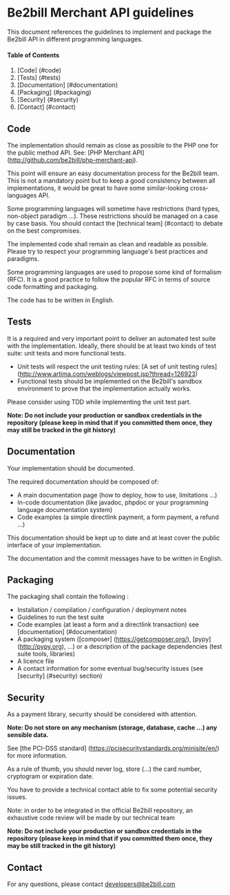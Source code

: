 # Be2bill Merchant API guidelines

This document references the guidelines to implement and package the Be2bill API in different programming languages.

#### Table of Contents

1. [Code] (#code)
2. [Tests] (#tests)
3. [Documentation] (#documentation)
4. [Packaging] (#packaging)
5. [Security] (#security)
5. [Contact] (#contact)

## Code
The implementation should remain as close as possible to the PHP one for the public method API.
See: [PHP Merchant API] (http://github.com/be2bill/php-merchant-api).

This point will ensure an easy documentation process for the Be2bill team.
This is not a mandatory point but to keep a good consistency between all implementations, it would be great to have some similar-looking cross-languages API.

Some programming languages will sometime have restrictions (hard types, non-object paradigm ...). These restrictions should be
  managed on a case by case basis. You should contact the [technical team] (#contact) to debate on the best compromises.

The implemented code shall remain as clean and readable as possible. Please try to respect your programming language's
 best practices and paradigms.

Some programming languages are used to propose some kind of formalism (RFC). It is a good practice to follow the popular RFC in terms of source code formatting and packaging.

The code has to be written in English.

## Tests

It is a required and very important point to deliver an automated test suite with the implementation.
Ideally, there should be at least two kinds of test suite: unit tests and more functional tests.

- Unit tests will respect the unit testing rules: [A set of unit testing rules] (http://www.artima.com/weblogs/viewpost.jsp?thread=126923)
- Functional tests should be implemented on the Be2bill's sandbox environment to prove that the implementation actually works.

Please consider using TDD while implementing the unit test part.

__Note: Do not include your production or sandbox credentials in the repository (please keep in mind that if you
  committed them once, they may still be tracked in the git history)__
## Documentation

Your implementation should be documented.

The required documentation should be composed of:

- A main documentation page (how to deploy, how to use, limitations ...)
- In-code documentation (like javadoc, phpdoc or your programming language documentation system)
- Code examples (a simple directlink payment, a form payment, a refund ...)


This documentation should be kept up to date and at least cover the public interface of your implementation.

The documentation and the commit messages have to be written in English.

## Packaging

The packaging shall contain the following :

- Installation / compilation / configuration / deployment notes
- Guidelines to run the test suite
- Code examples (at least a form and a directlink transaction) see [documentation] (#documentation)
- A packaging system ([composer] (https://getcomposer.org/), [pypy] (http://pypy.org), ...)
  or a description of the package dependencies (test suite tools, libraries)
- A licence file
- A contact information for some eventual bug/security issues (see [security] (#security) section)

## Security

As a payment library, security should be considered with attention.

__Note: Do not store on any mechanism (storage, database, cache ...) any sensible data.__

See [the PCI-DSS standard] (https://pcisecuritystandards.org/minisite/en/) for more information.

As a rule of thumb, you should never log, store (...) the card number, cryptogram or expiration date.

You have to provide a technical contact able to fix some potential security issues.

Note: in order to be integrated in the official Be2bill repository, an exhaustive code review will be made by our technical team

__Note: Do not include your production or sandbox credentials in the repository (please keep in mind that if you
  committed them once, they may be still tracked in the git history)__

## Contact

For any questions, please contact developers@be2bill.com
